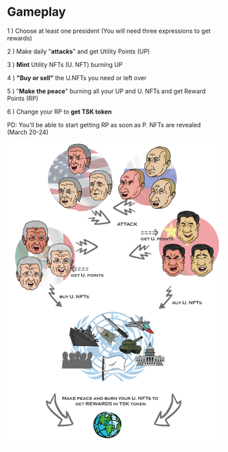 # Gameplay

1 ) Choose at least one president (You will need three expressions to get rewards)

2 ) Make daily "**attacks**" and get Utility Points (UP)

3 ) **Mint** Utility NFTs (U. NFT) burning UP

4 ) **"Buy or sell"** the U.NFTs you need or left over&#x20;

5 ) "**Make the peace**" burning all your UP and U. NFTs and get Reward Points (RP)

6 ) Change your RP to **get TSK token**

PD: You'll be able to start getting RP as soon as P. NFTs are revealed (March 20-24)

![](../.gitbook/assets/GameGit.jpg)
